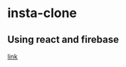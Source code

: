 # insta-clone 
## Using react and firebase
<a href="https://l.instagram.com/?u=https%3A%2F%2Finstagram-clone-react-df0c7.web.app%2F&e=ATO04M7zqRSZnP8uSg1rA3_wGpsSGIlNyDghs9CmUXz5PXw0IH2PPJYB3vMGq7qeg4WBdOQisuCv4zje4kVW2o_3iDH_-QvNChm9r6o&s=1">link</a>
